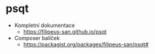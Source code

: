 # psqt
- Kompletní dokumentace
    - https://filipeus-san.github.io/psqt
- Composer balíček
    - https://packagist.org/packages/filipeus-san/psqt#
